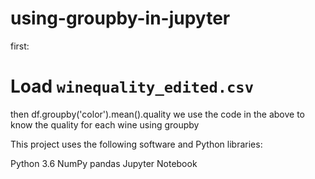 # using-groupby-in-jupyter
first:
# Load `winequality_edited.csv`
then 
df.groupby('color').mean().quality
we use the code in the above to know the quality for each wine using groupby  


This project uses the following software and Python libraries:

Python 3.6
NumPy
pandas
Jupyter Notebook
